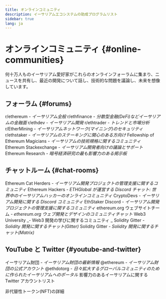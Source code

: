 ```yaml
---
title: オンラインコミュニティ
description: イーサリアムエコシステムの助成プログラムリスト
sidebar: true
lang: ja
---
```


# オンラインコミュニティ {#online-communities}

何十万人ものイーサリアム愛好家がこれらのオンラインフォーラムに集まり、ニュースを共有し、最近の開発について話し、技術的な問題を議論し、未来を想像しています。

## フォーラム {#forums}

<SocialListItem socialIcon="reddit"><Link to="https://www.reddit.com/r/ethereum">r/ethereum</Link> _- イーサリアム全般_</SocialListItem>
<SocialListItem socialIcon="reddit"><Link to="https://www.reddit.com/r/ethfinance/">r/ethfinance</Link> _- 分散型金融(DeFi)などイーサリアムの金融面_</SocialListItem>
<SocialListItem socialIcon="reddit"><Link to="https://www.reddit.com/r/ethdev/">r/ethdev</Link> _- イーサリアム開発_</SocialListItem>
<SocialListItem socialIcon="reddit"><Link to="https://www.reddit.com/r/ethtrader/">r/ethtrader</Link> _- トレンドと市場分析_</SocialListItem>
<SocialListItem socialIcon="reddit"><Link to="https://www.reddit.com/r/EtherMining/">r/EtherMining</Link> _- イーサリアムネットワーク(マイニング)のセキュリティ_</SocialListItem>
<SocialListItem socialIcon="reddit"><Link to="https://www.reddit.com/r/ethstaker/">r/ethstaker</Link> _- イーサリアムのステーキングに関心のある方向け_</SocialListItem>
<SocialListItem socialIcon="webpage"><Link to="https://ethereum-magicians.org">Fellowship of Ethereum Magicians</Link> _- イーサリアムの技術規格に関するコミュニティ_</SocialListItem>
<SocialListItem socialIcon="stackExchange"><Link to="https://ethereum.stackexchange.com">Ethereum Stackexchange</Link> _- イーサリアム開発者向けの議論とサポート_</SocialListItem>
<SocialListItem socialIcon="webpage"><Link to="https://ethresear.ch">Ethereum Research</Link> _- 暗号経済研究の最も影響力のある掲示板_</SocialListItem>

## チャットルーム {#chat-rooms}

<SocialListItem socialIcon="discord"><Link to="https://discord.com/invite/Nz6rtfJ8Cu">Ethereum Cat Herders</Link> _- イーサリアム開発プロジェクトの管理支援に関するコミュニティ_</SocialListItem>
<SocialListItem socialIcon="discord"><Link to="https://ethglobal.co/discord">Ethereum Hackers</Link> _- ETHGlobal が運営する Discord チャット: 世界中のイーサリアムハッカーのオンラインコミュニティ_</SocialListItem>
<SocialListItem socialIcon="discord"><Link to="https://discord.gg/5W5tVb3">CryptoDevs</Link> _- イーサリアム開発に関する Discord コミュニティ_</SocialListItem>
<SocialListItem socialIcon="discord"><Link to="https://discord.io/ethstaker">EthStaker Discord</Link> _- イーサリアム開発プロジェクトの管理支援に関するコミュニティ_</SocialListItem>
<SocialListItem socialIcon="discord"><Link to="https://discord.gg/CetY6Y4">ethereum.org ウェブサイトチーム</Link> _- ethereum.org ウェブ開発とデザインのコミュニティチャット_</SocialListItem>
<SocialListItem socialIcon="discord"><Link to="https://discord.gg/ZH5aXDgWEU">Web3 University</Link> _- Web3 開発の学びに関するコミュニティ _</SocialListItem>
<SocialListItem socialIcon="webpage"><Link to="https://gitter.im/ethereum/solidity/">Solidity Gitter</Link> _- Solidity 開発に関するチャット(Gitter)_</SocialListItem>
<SocialListItem socialIcon="webpage"><Link to="https://matrix.to/#/#ethereum_solidity:gitter.im">Solidity Gitter</Link> _- Solidity 開発に関するチャット(Matrix)_</SocialListItem>

## YouTube と Twitter {#youtube-and-twitter}

<SocialListItem socialIcon="youtube"><Link to="https://www.youtube.com/c/EthereumFoundation">イーサリアム財団</Link> _- イーサリアム財団の最新情報_</SocialListItem>
<SocialListItem socialIcon="twitter"><Link to="https://twitter.com/ethereum">@ethereum</Link> _- イーサリアム財団の公式アカウント_</SocialListItem>
<SocialListItem socialIcon="twitter"><Link to="https://twitter.com/ethdotorg">@ethdotorg</Link> _- 日々拡大するグローバルコミュニティのために作られたイーサリアムへのポータル_</SocialListItem>
<SocialListItem socialIcon="webpage"><Link to="https://hive.one/c/Ethereum?page=1">影響力のあるイーサリアムに関する Twitter アカウントリスト</Link></SocialListItem>

<Divider />

<Callout emoji=":classical_building:" titleKey="page-community-daos-callout-title" descriptionKey="page-community-daos-callout-description">
  <div>
    <ButtonLink to="/community/get-involved/#decentralized-autonomous-organizations-daos">
      非代替性トークン(NFT)の詳細
    </ButtonLink>
  </div>
</Callout>
